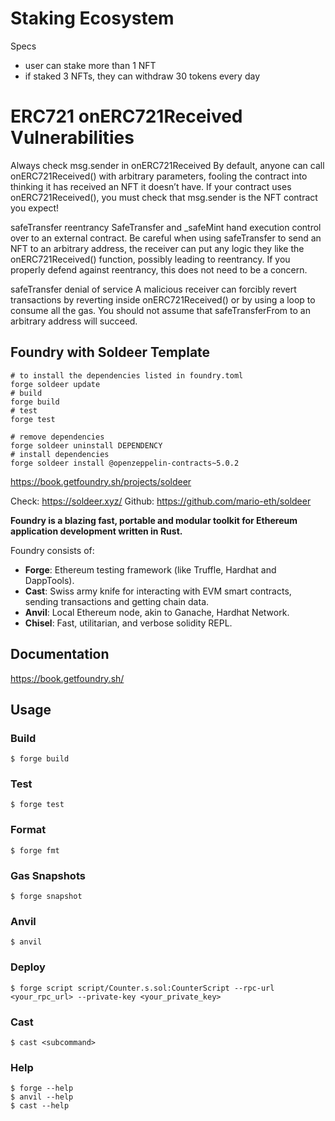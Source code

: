 # Staking Ecosystem

Specs

- user can stake more than 1 NFT
- if staked 3 NFTs, they can withdraw 30 tokens every day

# ERC721 onERC721Received Vulnerabilities

Always check msg.sender in onERC721Received
By default, anyone can call onERC721Received() with arbitrary parameters, fooling the contract into thinking it has received an NFT it doesn’t have. If your contract uses onERC721Received(), you must check that msg.sender is the NFT contract you expect!

safeTransfer reentrancy
SafeTransfer and \_safeMint hand execution control over to an external contract. Be careful when using safeTransfer to send an NFT to an arbitrary address, the receiver can put any logic they like the onERC721Received() function, possibly leading to reentrancy. If you properly defend against reentrancy, this does not need to be a concern.

safeTransfer denial of service
A malicious receiver can forcibly revert transactions by reverting inside onERC721Received() or by using a loop to consume all the gas. You should not assume that safeTransferFrom to an arbitrary address will succeed.

## Foundry with Soldeer Template

```shell
# to install the dependencies listed in foundry.toml
forge soldeer update
# build
forge build
# test
forge test

# remove dependencies
forge soldeer uninstall DEPENDENCY
# install dependencies
forge soldeer install @openzeppelin-contracts~5.0.2
```

https://book.getfoundry.sh/projects/soldeer

Check: https://soldeer.xyz/
Github: https://github.com/mario-eth/soldeer

**Foundry is a blazing fast, portable and modular toolkit for Ethereum application development written in Rust.**

Foundry consists of:

- **Forge**: Ethereum testing framework (like Truffle, Hardhat and DappTools).
- **Cast**: Swiss army knife for interacting with EVM smart contracts, sending transactions and getting chain data.
- **Anvil**: Local Ethereum node, akin to Ganache, Hardhat Network.
- **Chisel**: Fast, utilitarian, and verbose solidity REPL.

## Documentation

https://book.getfoundry.sh/

## Usage

### Build

```shell
$ forge build
```

### Test

```shell
$ forge test
```

### Format

```shell
$ forge fmt
```

### Gas Snapshots

```shell
$ forge snapshot
```

### Anvil

```shell
$ anvil
```

### Deploy

```shell
$ forge script script/Counter.s.sol:CounterScript --rpc-url <your_rpc_url> --private-key <your_private_key>
```

### Cast

```shell
$ cast <subcommand>
```

### Help

```shell
$ forge --help
$ anvil --help
$ cast --help
```
